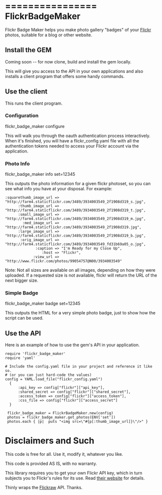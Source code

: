 ================
FlickrBadgeMaker
================

Flickr Badge Maker helps you make photo gallery "badges" of your [Flickr](http://www.flickr.com) photos, suitable for a blog or other website.

##  Install the GEM

Coming soon -- for now clone, build and install the gem locally.

This will give you access to the API in your own applications and also installs a client program that offers some handy commands.

## Use the client
	
This runs the client program.

### Configuration

   flickr_badge_maker configure

This will walk you through the oauth authentication process interactively.  When it's finished,
you will have a flickr_config.yaml file with all the authentication tokens needed to access your Flickr
account via the application.

### Photo Info

  flickr_badge_maker info set=12345

This outputs the photo information for a given flickr photoset, so you can see what info
you have at your disposal.  For example:

	:squarethumb_image_url => "http://farm4.staticflickr.com/3489/3934003549_2f1908d319_s.jpg",
	      :thumb_image_url => "http://farm4.staticflickr.com/3489/3934003549_2f1908d319_t.jpg",
	      :small_image_url => "http://farm4.staticflickr.com/3489/3934003549_2f1908d319_m.jpg",
	        :med_image_url => "http://farm4.staticflickr.com/3489/3934003549_2f1908d319.jpg",
	      :large_image_url => "http://farm4.staticflickr.com/3489/3934003549_2f1908d319_b.jpg",
	       :orig_image_url => "http://farm4.staticflickr.com/3489/3934003549_fd31b69a05_o.jpg",
	              :caption => "I'm Ready for my Close Up",
	                 :host => "Flickr",
	             :view_url => "http://www.flickr.com/photos/99054757@N00/3934003549"

Note:  Not all sizes are available on all images, depending on how they were uploaded.  If a requested
size is not available, flickr will return the URL of the next bigger size.

### Simple Badge

  flickr_badge_maker badge set=12345

This outputs the HTML for a very simple photo badge, just to show how the script can be used.

## Use the API

Here is an example of how to use the gem's API in your application.

    require 'flickr_badge_maker'
    require 'yaml'

    # Include the config.yaml file in your project and reference it like so.
    # (or you can just hard-code the values)
    config = YAML.load_file("flickr_config.yaml")
      {
          :api_key => config["flickr"]["api_key"],
          :shared_secret => config["flickr"]["shared_secret"],
          :access_token => config["flickr"]["access_token"],
          :css_file => config["flickr"]["access_secret"]
      }

     flickr_badge_maker = FlickrBadgeMaker.new(config)
     photos = flickr_badge_maker.get_photos(ENV['set'])
     photos.each { |p|  puts "<img src=\"#{p[:thumb_image_url]}\"/>" }

# Disclaimers and Such

This code is free for all.  Use it, modify it, whatever you like.

This code is provided AS IS, with no warranty.

This library requires you to get your own Flickr API key, which in turn subjects you to Flickr's rules for its use.  Read [their website](http://www.flickr.com/services/api/tos/) for details.

Thinly wraps the [Flickraw](https://github.com/hanklords/flickraw) API.  Thanks.